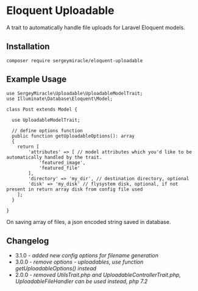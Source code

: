 # Eloquent Uploadable

A trait to automatically handle file uploads for Laravel Eloquent models.

## Installation
`composer require sergeymiracle/eloquent-uploadable`

## Example Usage

```
use SergeyMiracle\Uploadable\UploadableModelTrait;
use Illuminate\Database\Eloquent\Model;

class Post extends Model {

  use UploadableModelTrait;
  
  // define options function
  public function getUploadableOptions(): array
  {
    return [
        'attributes' => [ // model attributes which you'd like to be automatically handled by the trait.
            'featured_image',
            'featured_file'
        ],
        'directory' => 'my_dir', // destination directory, optional
        'disk' => 'my_disk' // flysystem disk, optional, if not present in return array disk from config file used
    ];
  }

}
```

On saving array of files, a json encoded string saved in database.

## Changelog
* 3.1.0 - *added new config options for filename generation*
* 3.0.0 - *remove options - uploadables, use function getUploadableOptions() instead*
* 2.0.0 - *removed UtilsTrait.php and UploadableControllerTrait.php, UploadableFileHandler can be used instead, php 7.2*
